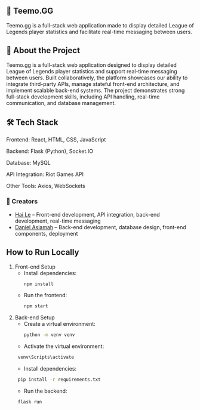 ## 🌟 Teemo.GG
Teemo.gg is a full-stack web application made to display detailed League of Legends player statistics and facilitate real-time messaging between users.
## 📘 About the Project
Teemo.gg is a full-stack web application designed to display detailed League of Legends player statistics and support real-time messaging between users. Built collaboratively, the platform showcases our ability to integrate third-party APIs, manage stateful front-end architecture, and implement scalable back-end systems. The project demonstrates strong full-stack development skills, including API handling, real-time communication, and database management.
## 🛠️ Tech Stack
Frontend: React, HTML, CSS, JavaScript

Backend: Flask (Python), Socket.IO

Database: MySQL

API Integration: Riot Games API

Other Tools: Axios, WebSockets
### 👥 Creators
- [Hai Le](https://github.com/Doeroy) – Front-end development, API integration, back-end development, real-time messaging  
- [Daniel Asiamah](https://github.com/dasiamah308) – Back-end development, database design, front-end components, deployment
## How to Run Locally
1. Front-end Setup
    - Install dependencies:
      ```bash
      npm install
      ```
    - Run the frontend:
      ```bash
      npm start
      ```
2. Back-end Setup
    - Create a virtual environment:
      ```bash
      python -m venv venv
      ```
    - Activate the virtual environment:
     ```bash
      venv\Scripts\activate
      ```
    - Install dependencies:
     ```bash
      pip install -r requirements.txt
      ```
    - Run the backend:
     ```bash
      flask run
      ```
